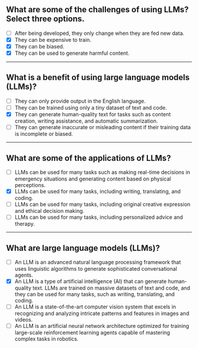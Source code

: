 
## What are some of the challenges of using LLMs? Select three options.

- [ ] After being developed, they only change when they are fed new data.
- [x] They can be expensive to train.
- [x] They can be biased.
- [x] They can be used to generate harmful content.

---

## What is a benefit of using large language models (LLMs)?

- [ ] They can only provide output in the English language.
- [ ] They can be trained using only a tiny dataset of text and code.
- [x] They can generate human-quality text for tasks such as content creation, writing assistance, and automatic summarization.
- [ ] They can generate inaccurate or misleading content if their training data is incomplete or biased.

---

## What are some of the applications of LLMs?

- [ ] LLMs can be used for many tasks such as making real-time decisions in emergency situations and generating content based on physical perceptions.
- [x] LLMs can be used for many tasks, including writing, translating, and coding.
- [ ] LLMs can be used for many tasks, including original creative expression and ethical decision making.
- [ ] LLMs can be used for many tasks, including personalized advice and therapy.

---

## What are large language models (LLMs)?

- [ ] An LLM is an advanced natural language processing framework that uses linguistic algorithms to generate sophisticated conversational agents.
- [x] An LLM is a type of artificial intelligence (AI) that can generate human-quality text. LLMs are trained on massive datasets of text and code, and they can be used for many tasks, such as writing, translating, and coding.
- [ ] An LLM is a state-of-the-art computer vision system that excels in recognizing and analyzing intricate patterns and features in images and videos.
- [ ] An LLM is an artificial neural network architecture optimized for training large-scale reinforcement learning agents capable of mastering complex tasks in robotics.
